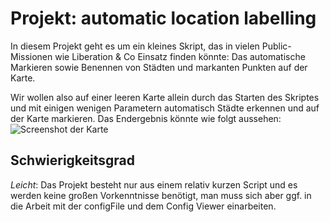 # Projekt: automatic location labelling

In diesem Projekt geht es um ein kleines Skript, das in vielen Public-Missionen wie Liberation & Co Einsatz finden könnte: Das automatische Markieren sowie Benennen von Städten und markanten Punkten auf der Karte.

Wir wollen also auf einer leeren Karte allein durch das Starten des Skriptes und mit einigen wenigen Parametern automatisch Städte erkennen und auf der Karte markieren. Das Endergebnis könnte wie folgt aussehen:
![Screenshot der Karte](http://i.imgur.com/qeuOEl5.jpg)

## Schwierigkeitsgrad

*Leicht*: Das Projekt besteht nur aus einem relativ kurzen Script und es werden keine großen Vorkenntnisse benötigt, man muss sich aber ggf. in die Arbeit mit der configFile und dem Config Viewer einarbeiten.
